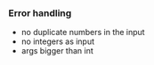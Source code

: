 ### Error handling
- no duplicate numbers in the input
- no integers as input
- args bigger than int
